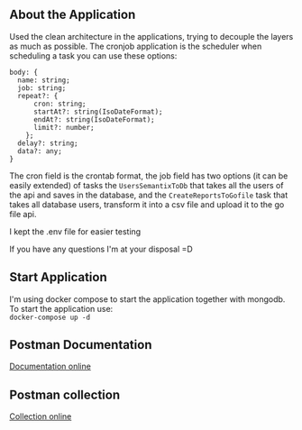 ## About the Application
Used the clean architecture in the applications, trying to decouple the layers as much as possible.
The cronjob application is the scheduler when scheduling a task you can use these options:
```
body: {
  name: string;
  job: string;
  repeat?: {
      cron: string;
      startAt?: string(IsoDateFormat);
      endAt?: string(IsoDateFormat);
      limit?: number;
    };
  delay?: string;
  data?: any;
}
```
The cron field is the crontab format, the job field has two options (it can be easily extended) of tasks the `UsersSemantixToDb` that takes all the users of the api and saves in the database, and the `CreateReportsToGofile` task that takes all database users, transform it into a csv file and upload it to the go file api.

I kept the .env file for easier testing

If you have any questions I'm at your disposal =D

## Start Application
I'm using docker compose to start the application together with mongodb.<br>
To start the application use:<br>
`docker-compose up -d`<br>

## Postman Documentation
[Documentation online](https://documenter.getpostman.com/view/12863884/UyxeqpT3)

## Postman collection
[Collection online](https://www.postman.com/monterxto/workspace/challenge/collection/12863884-c9ecdcb6-43ab-4310-b63b-aa417a0b2d1a?action=share&creator=12863884)